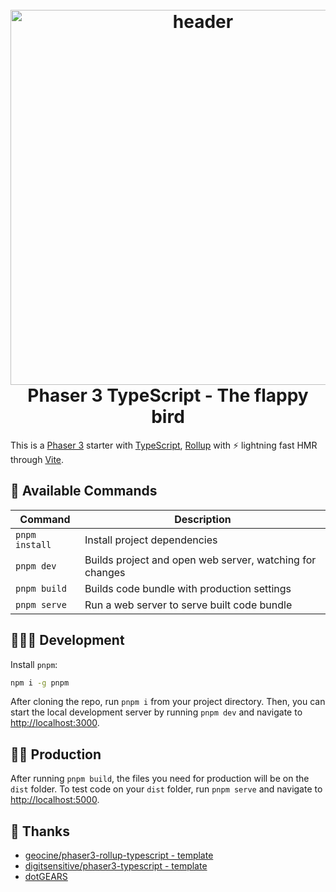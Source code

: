 <h1 align="center">
  <br>

  <img src="https://i.imgur.com/6lcIxDs.png" alt="header" width="600"/>

  <br>
  Phaser 3 TypeScript - The flappy bird
  <br>
</h1>

This is a [Phaser 3](https://github.com/photonstorm/phaser) starter with [TypeScript](https://www.typescriptlang.org/), [Rollup](https://rollupjs.org) with ⚡️ lightning fast HMR through [Vite](https://vitejs.dev/).

## 🌟 Available Commands

| Command | Description |
|---------|-------------|
| `pnpm install` | Install project dependencies |
| `pnpm dev` | Builds project and open web server, watching for changes |
| `pnpm build` | Builds code bundle with production settings  |
| `pnpm serve` | Run a web server to serve built code bundle |

## 🧑🏿‍💻 Development

Install `pnpm`:

```sh
npm i -g pnpm
```

After cloning the repo, run `pnpm i` from your project directory. Then, you can start the local development
server by running `pnpm dev` and navigate to [http://localhost:3000](http://localhost:3000).

## 🏃‍♀️ Production

After running `pnpm build`, the files you need for production will be on the `dist` folder. To test code on your `dist` folder, run `pnpm serve` and navigate to [http://localhost:5000](http://localhost:5000).

## 🍋 Thanks

- [geocine/phaser3-rollup-typescript - template](https://github.com/geocine/phaser3-rollup-typescript)
- [digitsensitive/phaser3-typescript - template](https://github.com/digitsensitive/phaser3-typescript#readme)
- [dotGEARS](https://dotgears.com/)
